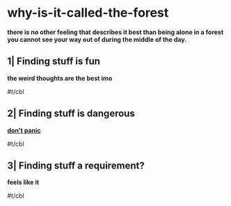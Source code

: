 # why-is-it-called-the-forest

__there is no other feeling that describes it best than being alone in a forest you cannot see your way out of during the middle of the day.__

## 1| Finding stuff is fun

__the weird thoughts are the best imo__

#t/cbl

## 2| Finding stuff is dangerous

__[don't panic](https://en.wikipedia.org/wiki/Don%27t_Panic_(The_Hitchhiker%27s_Guide_to_the_Galaxy))__

#t/cbl

## 3| Finding stuff a requirement?

__feels like it__

#t/cbl